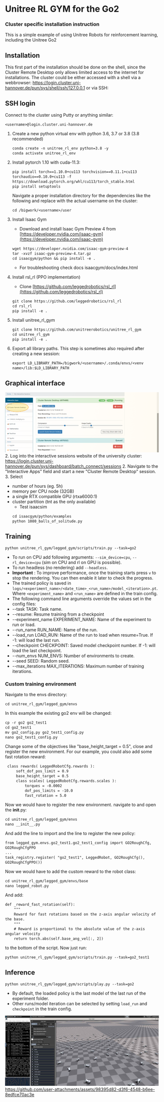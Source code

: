# Unitree RL GYM for the Go2
### Cluster specific installation instruction


This is a simple example of using Unitree Robots for reinforcement learning, including the Unitree Go2

## Installation
This first part of the installation should be done on the shell, since the Cluster Remote Desktop only allows limited access to the internet for installations.
The cluster could be either accessed with a shell via a webbrowser: https://login.cluster.uni-hannover.de/pun/sys/shell/ssh/127.0.0.1 or via SSH:
## SSH login
   Connect to the cluster using Putty or anything similar:
   ```
   <username>@login.cluster.uni-hannover.de
   ```
1. Create a new python virtual env with python 3.6, 3.7 or 3.8 (3.8 recommended)
   ```
   conda create -n unitree_rl_env python=3.8 -y
   conda activate unitree_rl_env
   ```
2. Install pytorch 1.10 with cuda-11.3:
   ```
   pip install torch==1.10.0+cu113 torchvision==0.11.1+cu113 torchaudio==0.10.0+cu113 -f https://download.pytorch.org/whl/cu113/torch_stable.html
   pip install setuptools
   ```
   Navigate a proper installation directory for the dependencies like the following and replace <username> with the actual username on the cluster:
   ```
   cd /bigwork/<username>/user
   ```
3. Install Isaac Gym

   - Download and install Isaac Gym Preview 4 from [https://developer.nvidia.com/isaac-gym](https://developer.nvidia.com/isaac-gym)
   ```
   wget https://developer.nvidia.com/isaac-gym-preview-4
   tar -xvzf isaac-gym-preview-4.tar.gz
   cd isaacgym/python && pip install -e .
   ```
   - For troubleshooting check docs isaacgym/docs/index.html
4. Install rsl_rl (PPO implementation)

   - Clone [https://github.com/leggedrobotics/rsl_rl](https://github.com/leggedrobotics/rsl_rl)
   ```
   git clone https://github.com/leggedrobotics/rsl_rl
   cd rsl_rl
   pip install -e .
   ```

5. Install unitree_rl_gym
   ```
   git clone https://github.com/unitreerobotics/unitree_rl_gym
   cd unitree_rl_gym
   pip install -e .
   ```
6. Export all library paths. This step is sometimes also required after creating a new session:
   ```
   export LD_LIBRARY_PATH=/bigwork/<username>/.conda/envs/<venv name>/lib:$LD_LIBRARY_PATH
   ```
## Graphical interface

![Isaac Gym Setup](figures/instruction_1.png)
2. Log into the interactive sessions website of the university cluster:
https://login.cluster.uni-hannover.de/pun/sys/dashboard/batch_connect/sessions
2. Navigate to the "Interactive Apps" field and start a new "Cluster Remote Desktop" session.
3. Select
* number of hours (eg. 5h)
* memory per CPU node (32GB)
* a single RTX compatible GPU (rtxa6000:1)
* cluster partition (tnt as the only available)
   - Test isaacsim 
   ```
   cd isaacgym/python/examples
   python 1080_balls_of_solitude.py
   ```
## Training
   ```
   python unitree_rl_gym/legged_gym/scripts/train.py --task=go2
   ```

   * To run on CPU add following arguments: `--sim_device=cpu`, `--rl_device=cpu` (sim on CPU and rl on GPU is possible).
   * To run headless (no rendering) add `--headless`.
   * **Important** : To improve performance, once the training starts press `v` to stop the rendering. You can then enable it later to check the progress.
   * The trained policy is saved in `logs/<experiment_name>/<date_time>_<run_name>/model_<iteration>.pt`. Where `<experiment_name>` and `<run_name>` are defined in the train config.
   * The following command line arguments override the values set in the config files:
   * --task TASK: Task name.
   * --resume: Resume training from a checkpoint
   * --experiment_name EXPERIMENT_NAME: Name of the experiment to run or load.
   * --run_name RUN_NAME: Name of the run.
   * --load_run LOAD_RUN: Name of the run to load when resume=True. If -1: will load the last run.
   * --checkpoint CHECKPOINT: Saved model checkpoint number. If -1: will load the last checkpoint.
   * --num_envs NUM_ENVS: Number of environments to create.
   * --seed SEED: Random seed.
   * --max_iterations MAX_ITERATIONS: Maximum number of training iterations.
### Custom training environment
   Navigate to the envs directory:
   ```
   cd unitree_rl_gym/legged_gym/envs
   ```
   In this example the existing go2 env will be changed:
   ```
   cp -r go2 go2_test1
   cd go2_test1
   mv go2_config.py go2_test1_config.py
   nano go2_test1_config.py
   ```
   Change some of the objectives like "base_height_target = 0.5", close and register the new environment.
   For our example, you could also add some fast rotation reward:
   ```
    class rewards( LeggedRobotCfg.rewards ):
        soft_dof_pos_limit = 0.9
        base_height_target = 0.5
        class scales( LeggedRobotCfg.rewards.scales ):
            torques = -0.0002
            dof_pos_limits = -10.0
            fast_rotation = 5.0
   ```
   Now we would have to register the new environment. navigate to and open the __init__.py:
   ```
   cd unitree_rl_gym/legged_gym/envs
   nano __init__.py
   ```
   And add the line to import and the line to register the new policy:
   ```
   from legged_gym.envs.go2_test1.go2_test1_config import GO2RoughCfg, GO2RoughCfgPPO
   ...
   task_registry.register( "go2_test1", LeggedRobot, GO2RoughCfg(), GO2RoughCfgPPO())
   ```
   Now we would have to add the custom reward to the robot class:
   ```
   cd unitree_rl_gym/legged_gym/envs/base
   nano legged_robot.py
   ```
   And add:
   ```
   def _reward_fast_rotation(self):
       """
       Reward for fast rotations based on the z-axis angular velocity of the base.
       """
       # Reward is proportional to the absolute value of the z-axis angular velocity
       return torch.abs(self.base_ang_vel[:, 2])
   ```
   to the bottom of the script. Now just run:
   ```
   python unitree_rl_gym/legged_gym/scripts/train.py --task=go2_test1
   ```
## Inference
   ```
   python unitree_rl_gym/legged_gym/scripts/play.py --task=go2
   ```

   * By default, the loaded policy is the last model of the last run of the experiment folder.
   * Other runs/model iteration can be selected by setting `load_run` and `checkpoint` in the train config.

   ![Isaac Gym Setup](figures/instruction_2.png)
   https://github.com/user-attachments/assets/98395d82-d3f6-4548-b6ee-8edfce70ac3e

